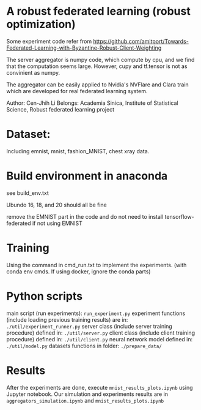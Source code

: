# A robust federated learning (robust optimization)
Some experiment code refer from https://github.com/amitport/Towards-Federated-Learning-with-Byzantine-Robust-Client-Weighting

The server aggregator is numpy code, which compute by cpu, and we find that the computation seems large.
However, cupy and tf.tensor is not as convinient as numpy. 

The aggregator can be easily applied to Nvidia's NVFlare and Clara train which are developed for real federated learning system.

Author: Cen-Jhih Li
Belongs: Academia Sinica, Institute of Statistical Science, Robust federated learning project
# Dataset: 

Including emnist, mnist, fashion_MNIST, chest xray data. 

# Build environment in anaconda
see build_env.txt 

Ubundo 16, 18, and 20 should all be fine

remove the EMNIST part in the code and do not need to install tensorflow-federated if not using EMNIST
# Training

Using the command in cmd_run.txt to implement the experiments. 
(with conda env cmds. If using docker, ignore the conda parts)
# Python scripts

main script (run experiments): `run_experiment.py`
experiment functions (include loading previous training results) are in: `./util/experiment_runner.py`
server class (include server training procedure) defined in: `./util/server.py`
client class (include client training procedure) defined in: `./util/client.py`
neural network model defined in: `./util/model.py`
datasets functions in folder: `./prepare_data/`

# Results

After the experiments are done, execute `mnist_results_plots.ipynb` using Jupyter notebook.
Our simulation and experiments results are in `aggregators_simulation.ipynb` and `mnist_results_plots.ipynb` 
